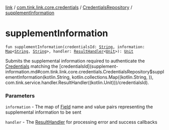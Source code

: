 [link](../../index.md) / [com.tink.link.core.credentials](../index.md) / [CredentialsRepository](index.md) / [supplementInformation](./supplement-information.md)

# supplementInformation

`fun supplementInformation(credentialsId: `[`String`](https://kotlinlang.org/api/latest/jvm/stdlib/kotlin/-string/index.html)`, information: `[`Map`](https://kotlinlang.org/api/latest/jvm/stdlib/kotlin.collections/-map/index.html)`<`[`String`](https://kotlinlang.org/api/latest/jvm/stdlib/kotlin/-string/index.html)`, `[`String`](https://kotlinlang.org/api/latest/jvm/stdlib/kotlin/-string/index.html)`>, handler: `[`ResultHandler`](../../com.tink.service.handler/-result-handler/index.md)`<`[`Unit`](https://kotlinlang.org/api/latest/jvm/stdlib/kotlin/-unit/index.html)`>): `[`Unit`](https://kotlinlang.org/api/latest/jvm/stdlib/kotlin/-unit/index.html)

Submits the supplemental information required to authenticate the [Credentials](../../com.tink.model.credentials/-credentials/index.md) matching the [credentialsId](supplement-information.md#com.tink.link.core.credentials.CredentialsRepository$supplementInformation(kotlin.String, kotlin.collections.Map((kotlin.String, )), com.tink.service.handler.ResultHandler((kotlin.Unit)))/credentialsId).

### Parameters

`information` - The map of [Field](../../com.tink.model.misc/-field/index.md) name and value pairs representing the supplemental information to be sent

`handler` - The [ResultHandler](../../com.tink.service.handler/-result-handler/index.md) for processing error and success callbacks